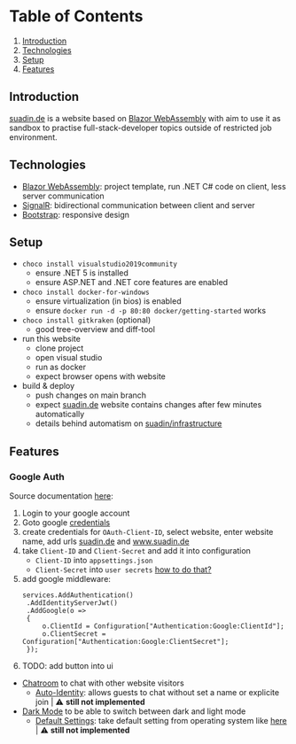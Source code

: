 # Table of Contents

1. [Introduction](#introduction) 
2. [Technologies](#technologies)
3. [Setup](#setup)
4. [Features](#features)

## Introduction
[suadin.de](https://suadin.de/) is a website based on [Blazor WebAssembly](https://dotnet.microsoft.com/apps/aspnet/web-apps/blazor) with aim to use it as sandbox to practise full-stack-developer topics outside of restricted job environment.

## Technologies
* [Blazor WebAssembly](https://dotnet.microsoft.com/apps/aspnet/web-apps/blazor): project template, run .NET C# code on client, less server communication
* [SignalR](https://docs.microsoft.com/en-us/aspnet/signalr/overview/getting-started/introduction-to-signalr): bidirectional communication between client and server
* [Bootstrap](https://getbootstrap.com/): responsive design

## Setup
* `choco install visualstudio2019community`
  * ensure .NET 5 is installed
  * ensure ASP.NET and .NET core features are enabled
* `choco install docker-for-windows`
  * ensure virtualization (in bios) is enabled
  * ensure `docker run -d -p 80:80 docker/getting-started` works
* `choco install gitkraken` (optional)
  * good tree-overview and diff-tool
* run this website
  * clone project
  * open visual studio
  * run as docker
  * expect browser opens with website
* build & deploy
  * push changes on main branch
  * expect [suadin.de](https://suadin.de/) website contains changes after few minutes automatically
  * details behind automatism on [suadin/infrastructure](https://github.com/suadin/infrastructure)

## Features

### Google Auth

Source documentation [here](https://code-maze.com/google-authentication-in-blazor-webassembly-hosted-applications/):
1. Login to your google account
1. Goto google [credentials](https://console.cloud.google.com/apis/credentials)
1. create credentials for `OAuth-Client-ID`, select website, enter website name, add urls [suadin.de](https://suadin.de) and www.suadin.de
1. take `Client-ID` and `Client-Secret` and add it into configuration
   * `Client-ID` into `appsettings.json`
   * `Client-Secret` into `user secrets` [how to do that?](https://docs.microsoft.com/en-us/aspnet/core/security/app-secrets?view=aspnetcore-5.0&tabs=windows)
1. add google middleware:
   ```
   services.AddAuthentication()
    .AddIdentityServerJwt()
    .AddGoogle(o => 
    {
        o.ClientId = Configuration["Authentication:Google:ClientId"];
        o.ClientSecret = Configuration["Authentication:Google:ClientSecret"];
    });
   ```
1. TODO: add button into ui

* [Chatroom](https://docs.microsoft.com/de-de/azure/azure-signalr/signalr-tutorial-build-blazor-server-chat-app) to chat with other website visitors
  * [Auto-Identity](?): allows guests to chat without set a name or explicite join | :warning: **still not implemented**
* [Dark Mode](https://www.reddit.com/r/dotnet/comments/k9ryyw/blazor_webassembly_dark_mode_css_variables/) to be able to switch between dark and light mode
  * [Default Settings](?): take default setting from operating system like [here](https://docs.microsoft.com/en-us/) | :warning: **still not implemented**

